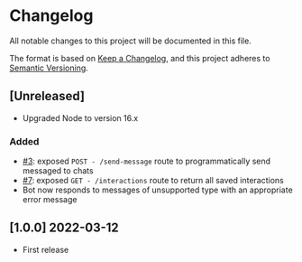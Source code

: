 # Changelog
All notable changes to this project will be documented in this file.

The format is based on [Keep a Changelog](https://keepachangelog.com/en/1.0.0/),
and this project adheres to [Semantic Versioning](https://semver.org/spec/v2.0.0.html).

## [Unreleased]

- Upgraded Node to version 16.x

### Added
- [#3](https://github.com/opengeolab/geocollectorbot/issues/3): exposed `POST - /send-message` route to programmatically send messaged to chats
- [#7](https://github.com/opengeolab/geocollectorbot/issues/7): exposed `GET - /interactions` route to return all saved interactions
- Bot now responds to messages of unsupported type with an appropriate error message 

## [1.0.0] 2022-03-12
- First release
